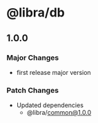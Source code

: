 # @libra/db

## 1.0.0

### Major Changes

- first release major version

### Patch Changes

- Updated dependencies
  - @libra/common@1.0.0
